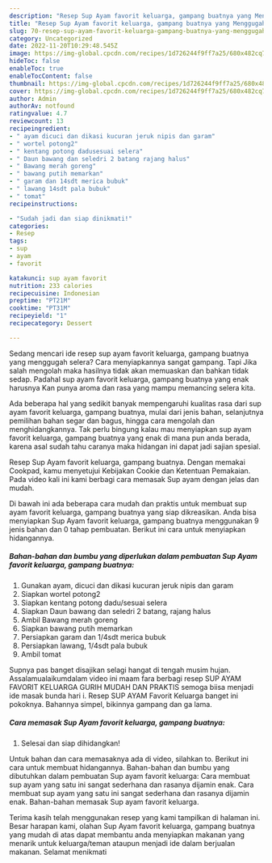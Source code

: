 ```yaml
---
description: "Resep Sup Ayam favorit keluarga, gampang buatnya yang Menggugah Selera, Buat Buka Puasa}"
title: "Resep Sup Ayam favorit keluarga, gampang buatnya yang Menggugah Selera, Buat Buka Puasa}"
slug: 70-resep-sup-ayam-favorit-keluarga-gampang-buatnya-yang-menggugah-selera-buat-buka-puasa
category: Uncategorized
date: 2022-11-20T10:29:48.545Z
image: https://img-global.cpcdn.com/recipes/1d726244f9ff7a25/680x482cq70/sup-ayam-favorit-keluarga-gampang-buatnya-foto-resep-utama.jpg
hideToc: false
enableToc: true
enableTocContent: false
thumbnail: https://img-global.cpcdn.com/recipes/1d726244f9ff7a25/680x482cq70/sup-ayam-favorit-keluarga-gampang-buatnya-foto-resep-utama.jpg
cover: https://img-global.cpcdn.com/recipes/1d726244f9ff7a25/680x482cq70/sup-ayam-favorit-keluarga-gampang-buatnya-foto-resep-utama.jpg
author: Admin
authorAv: notfound
ratingvalue: 4.7
reviewcount: 13
recipeingredient:
- " ayam dicuci dan dikasi kucuran jeruk nipis dan garam"
- " wortel potong2"
- " kentang potong dadusesuai selera"
- " Daun bawang dan seledri 2 batang rajang halus"
- " Bawang merah goreng"
- " bawang putih memarkan"
- " garam dan 14sdt merica bubuk"
- " lawang 14sdt pala bubuk"
- " tomat"
recipeinstructions:

- "Sudah jadi dan siap dinikmati!"
categories:
- Resep
tags:
- sup
- ayam
- favorit

katakunci: sup ayam favorit 
nutrition: 233 calories
recipecuisine: Indonesian
preptime: "PT21M"
cooktime: "PT31M"
recipeyield: "1"
recipecategory: Dessert

---
```



Sedang mencari ide resep sup ayam favorit keluarga, gampang buatnya yang menggugah selera? Cara menyiapkannya sangat gampang. Tapi Jika salah mengolah maka hasilnya tidak akan memuaskan dan bahkan tidak sedap. Padahal sup ayam favorit keluarga, gampang buatnya yang enak harusnya Kan punya aroma dan rasa yang mampu memancing selera kita.


Ada beberapa hal yang sedikit banyak mempengaruhi kualitas rasa dari sup ayam favorit keluarga, gampang buatnya, mulai dari jenis bahan, selanjutnya pemilihan bahan segar dan bagus, hingga cara mengolah dan menghidangkannya. Tak perlu bingung kalau mau menyiapkan sup ayam favorit keluarga, gampang buatnya yang enak di mana pun anda berada, karena asal sudah tahu caranya maka hidangan ini dapat jadi sajian spesial.

Resep Sup Ayam favorit keluarga, gampang buatnya. Dengan memakai Cookpad, kamu menyetujui Kebijakan Cookie dan Ketentuan Pemakaian. Pada video kali ini kami berbagi cara memasak Sup ayam dengan jelas dan mudah.


Di bawah ini ada beberapa cara mudah dan praktis untuk membuat sup ayam favorit keluarga, gampang buatnya yang siap dikreasikan. Anda bisa menyiapkan Sup Ayam favorit keluarga, gampang buatnya menggunakan 9 jenis bahan dan 0 tahap pembuatan. Berikut ini cara untuk menyiapkan hidangannya.

<!--inarticleads1-->

##### Bahan-bahan dan bumbu yang diperlukan dalam pembuatan Sup Ayam favorit keluarga, gampang buatnya:

1. Gunakan  ayam, dicuci dan dikasi kucuran jeruk nipis dan garam
1. Siapkan  wortel potong2
1. Siapkan  kentang potong dadu/sesuai selera
1. Siapkan  Daun bawang dan seledri 2 batang, rajang halus
1. Ambil  Bawang merah goreng
1. Siapkan  bawang putih memarkan
1. Persiapkan  garam dan 1/4sdt merica bubuk
1. Persiapkan  lawang, 1/4sdt pala bubuk
1. Ambil  tomat


Supnya pas banget disajikan selagi hangat di tengah musim hujan. Assalamualaikumdalam video ini maam fara berbagi resep SUP AYAM FAVORIT KELUARGA GURIH MUDAH DAN PRAKTIS semoga biisa menjadi ide masak bunda hari i. Resep SUP AYAM Favorit Keluarga banget ini pokoknya. Bahannya simpel, bikinnya gampang dan ga lama. 

<!--inarticleads2-->

##### Cara memasak Sup Ayam favorit keluarga, gampang buatnya:


1. Selesai dan siap dihidangkan!

Untuk bahan dan cara memasaknya ada di video, silahkan to. Berikut ini cara untuk membuat hidangannya. Bahan-bahan dan bumbu yang dibutuhkan dalam pembuatan Sup ayam favorit keluarga: Cara membuat sup ayam yang satu ini sangat sederhana dan rasanya dijamin enak. Cara membuat sup ayam yang satu ini sangat sederhana dan rasanya dijamin enak. Bahan-bahan memasak Sup ayam favorit keluarga. 

Terima kasih telah menggunakan resep yang kami tampilkan di halaman ini. Besar harapan kami, olahan Sup Ayam favorit keluarga, gampang buatnya yang mudah di atas dapat membantu anda menyiapkan makanan yang menarik untuk keluarga/teman ataupun menjadi ide dalam berjualan makanan. Selamat menikmati
